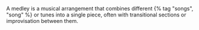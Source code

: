 ---
---

A medley is a musical arrangement that combines different {% tag "songs", "song" %} or tunes into a single piece, often with transitional sections or improvisation between them.